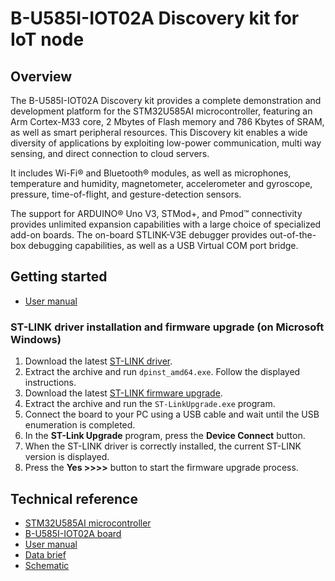 # B-U585I-IOT02A Discovery kit for IoT node

## Overview

The B-U585I-IOT02A Discovery kit provides a complete demonstration and development platform for the STM32U585AI
microcontroller, featuring an Arm Cortex-M33 core, 2 Mbytes of Flash memory and 786 Kbytes of SRAM, as well as smart
peripheral resources. This Discovery kit enables a wide diversity of applications by exploiting low-power communication,
multi way sensing, and direct connection to cloud servers.

It includes Wi-Fi® and Bluetooth® modules, as well as microphones, temperature and humidity, magnetometer, accelerometer and
gyroscope, pressure, time-of-flight, and gesture-detection sensors.

The support for ARDUINO® Uno V3, STMod+, and Pmod™ connectivity provides unlimited expansion capabilities with a large
choice of specialized add-on boards. The on-board STLINK-V3E debugger provides out-of-the-box debugging capabilities, as
well as a USB Virtual COM port bridge.

## Getting started

- [User manual](https://www.st.com/resource/en/user_manual/um2839-discovery-kit-for-iot-node-with-stm32u5-series-stmicroelectronics.pdf)

### ST-LINK driver installation and firmware upgrade (on Microsoft Windows)

1. Download the latest [ST-LINK driver](https://www.st.com/en/development-tools/stsw-link009.html).
2. Extract the archive and run `dpinst_amd64.exe`. Follow the displayed instructions.
3. Download the latest [ST-LINK firmware upgrade](https://www.st.com/en/development-tools/stsw-link007.html).
4. Extract the archive and run the `ST-LinkUpgrade.exe` program.
5. Connect the board to your PC using a USB cable and wait until the USB enumeration is completed.
6. In the **ST-Link Upgrade** program, press the **Device Connect** button.
7. When the ST-LINK driver is correctly installed, the current ST-LINK version is displayed.
8. Press the **Yes >>>>** button to start the firmware upgrade process.

## Technical reference

- [STM32U585AI microcontroller](https://www.st.com/en/microcontrollers-microprocessors/stm32u585ai.html)
- [B-U585I-IOT02A board](https://www.st.com/en/evaluation-tools/B-U585I-IOT02A.html)
- [User manual](https://www.st.com/resource/en/user_manual/um2839-discovery-kit-for-iot-node-with-stm32u5-series-stmicroelectronics.pdf)
- [Data brief](https://www.st.com/resource/en/data_brief/b-u585i-iot02a.pdf)
- [Schematic](https://www.st.com/resource/en/schematic_pack/mb1551-u585i-c02_schematic.pdf)
